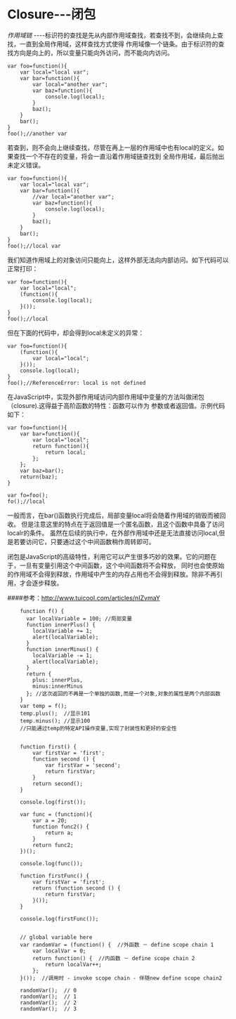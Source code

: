 Closure---闭包
=============


*作用域链* ----标识符的查找是先从内部作用域查找，若查找不到，会继续向上查找，一直到全局作用域，这样查找方式使得
作用域像一个链条。由于标识符的查找方向是向上的，所以变量只能向外访问，而不能向内访问。

    var foo=function(){
        var local="local var";
        var bar=function(){
            var local="another var";
            var baz=function(){
                console.log(local);
            }
            baz();
        }
        bar();
    }
    foo();//another var

若查到，则不会向上继续查找，尽管在再上一层的作用域中也有local的定义。如果查找一个不存在的变量，将会一直沿着作用域链查找到
全局作用域，最后抛出未定义错误。

    var foo=function(){
        var local="local var";
        var bar=function(){
            //var local="another var";
            var baz=function(){
                console.log(local);
            }
            baz();
        }
        bar();
    }
    foo();//local var

我们知道作用域上的对象访问只能向上，这样外部无法向内部访问。如下代码可以正常打印：

    var foo=function(){
        var local="local";
        (function(){
            console.log(local);
        }());
    }
    foo();//local

但在下面的代码中，却会得到local未定义的异常：

    var foo=function(){
        (function(){
            var local="local";
        }());
        console.log(local);
    }
    foo();//ReferenceError: local is not defined

在JavaScript中，实现外部作用域访问内部作用域中变量的方法叫做闭包（closure).这得益于高阶函数的特性：函数可以作为
参数或者返回值。示例代码如下：

    var foo=function(){
        var bar=function(){
            var local="local";
            return function(){
                return local;
            };
        };
        var baz=bar();
        return(baz);
    }

    var fo=foo();
    fo();//local

一般而言，在bar()函数执行完成后，局部变量local将会随着作用域的销毁而被回收。
但是注意这里的特点在于返回值是一个匿名函数，且这个函数中具备了访问localr的条件。
虽然在后续的执行中，在外部作用域中还是无法直接访问local,但是若要访问它，只要通过这个中间函数稍作周转即可。

闭包是JavaScript的高级特性，利用它可以产生很多巧妙的效果。它的问题在于，一旦有变量引用这个中间函数，这个中间函数将不会释放，
同时也会使原始的作用域不会得到释放，作用域中产生的内存占用也不会得到释放。除非不再引用，才会逐步释放。


####参考：http://www.tuicool.com/articles/nIZvmaY

        function f() {
          var localVariable = 100; //局部变量
          function innerPlus() {
            localVariable += 1;
            alert(localVariable);
          }
          function innerMinus() {
            localVariable -= 1;
            alert(localVariable);
          }
          return {
            plus: innerPlus,
            minus:innerMinus
          }; //这次返回的不再是一个单独的函数,而是一个对象,对象的属性是两个内部函数
        }
        var temp = f();
        temp.plus();  //显示101
        temp.minus(); //显示100
        //只能通过temp的特定API操作变量,实现了封装性和更好的安全性


        function first() {
            var firstVar = 'first';
            function second () {
                var firstVar = 'second';
                return firstVar;
            }
            return second();
        }

        console.log(first());

        var func = (function(){
            var a = 20;
            function func2() {
                return a;
            }
            return func2;
        })();

        console.log(func());

        function firstFunc() {
            var firstVar = 'first';
            return (function second () {
                return firstVar;
            }());
        }

        console.log(firstFunc());


        // global variable here
        var randomVar = (function() {  //外函数 － define scope chain 1
            var localVar = 0;
            return function() {  //内函数 － define scope chain 2
                return localVar++;
            };
        }());  //调用时 - invoke scope chain - 伴随new define scope chain2

        randomVar();  // 0
        randomVar();  // 1
        randomVar();  // 2
        randomVar();  // 3